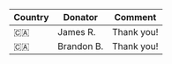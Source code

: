 | Country | Donator | Comment | 
|-|-|-|
| :canada: | James R. | Thank you! |
| :canada: | Brandon B. | Thank you! |
